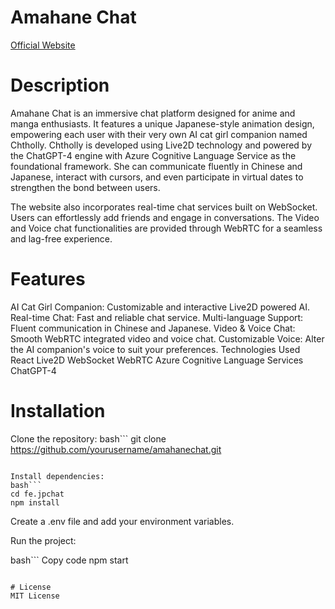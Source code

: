 # Amahane Chat
[Official Website](https://amahanechat.org/register)

# Description
Amahane Chat is an immersive chat platform designed for anime and manga enthusiasts. It features a unique Japanese-style animation design, empowering each user with their very own AI cat girl companion named Chtholly. Chtholly is developed using Live2D technology and powered by the ChatGPT-4 engine with Azure Cognitive Language Service as the foundational framework. She can communicate fluently in Chinese and Japanese, interact with cursors, and even participate in virtual dates to strengthen the bond between users.

The website also incorporates real-time chat services built on WebSocket. Users can effortlessly add friends and engage in conversations. The Video and Voice chat functionalities are provided through WebRTC for a seamless and lag-free experience.

# Features
AI Cat Girl Companion: Customizable and interactive Live2D powered AI.
Real-time Chat: Fast and reliable chat service.
Multi-language Support: Fluent communication in Chinese and Japanese.
Video & Voice Chat: Smooth WebRTC integrated video and voice chat.
Customizable Voice: Alter the AI companion's voice to suit your preferences.
Technologies Used
React
Live2D
WebSocket
WebRTC
Azure Cognitive Language Services
ChatGPT-4

# Installation
Clone the repository:
bash```
git clone https://github.com/yourusername/amahanechat.git
```

Install dependencies:
bash```
cd fe.jpchat
npm install
```

Create a .env file and add your environment variables.

Run the project:

bash```
Copy code
npm start
```

# License
MIT License
